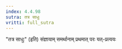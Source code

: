```yaml
---
index: 4.4.98
sutra: तत्र साधुः
vritti: full_sutra
---
```


"तत्र साधुः" (इति) संज्ञायाम् समर्थानाम् प्रथमात् परः यत्-प्रत्ययः 
